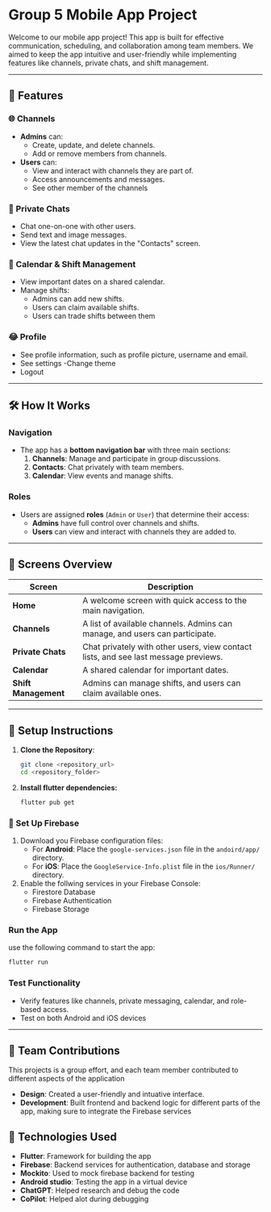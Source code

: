 # Group 5 Mobile App Project

Welcome to our mobile app project! This app is built for effective communication, scheduling, and collaboration among team members. We aimed to keep the app intuitive and user-friendly while implementing features like channels, private chats, and shift management.

---

## 📱 Features

### 🌐 Channels
- **Admins** can:
  - Create, update, and delete channels.
  - Add or remove members from channels.
- **Users** can:
  - View and interact with channels they are part of.
  - Access announcements and messages.
  - See other member of the channels

### 💬 Private Chats
- Chat one-on-one with other users.
- Send text and image messages.
- View the latest chat updates in the "Contacts" screen.

### 📅 Calendar & Shift Management
- View important dates on a shared calendar.
- Manage shifts:
  - Admins can add new shifts.
  - Users can claim available shifts.
  - Users can trade shifts between them

 ### 😂 Profile
 - See profile information, such as profile picture, username and email.
 - See settings
     -Change theme
 - Logout

---

## 🛠️ How It Works

### Navigation
- The app has a **bottom navigation bar** with three main sections:
  1. **Channels**: Manage and participate in group discussions.
  2. **Contacts**: Chat privately with team members.
  3. **Calendar**: View events and manage shifts.

### Roles
- Users are assigned **roles** (`Admin` or `User`) that determine their access:
  - **Admins** have full control over channels and shifts.
  - **Users** can view and interact with channels they are added to.

---

## 🎨 Screens Overview

| **Screen**            | **Description**                                                                 |
|-----------------------|---------------------------------------------------------------------------------|
| **Home**              | A welcome screen with quick access to the main navigation.                     |
| **Channels**          | A list of available channels. Admins can manage, and users can participate.     |
| **Private Chats**     | Chat privately with other users, view contact lists, and see last message previews. |
| **Calendar**          | A shared calendar for important dates.                                         |
| **Shift Management**  | Admins can manage shifts, and users can claim available ones.                  |

---

## 🚀 Setup Instructions

1. **Clone the Repository**:
   ```bash
   git clone <repository_url>
   cd <repository_folder>
   ```
2. **Install flutter dependencies:**
   ```bash
   flutter pub get
   ```
### :eggplant: Set Up Firebase

1. Download you Firebase configuration files:
   - For **Android**: Place the `google-services.json` file in the `andoird/app/` directory.
   - For **iOS**: Place the `GoogleService-Info.plist` file in the `ios/Runner/` directory.
2. Enable the follwing services in your Firebase Console:
   - Firestore Database
   - Firebase Authentication
   - Firebase Storage

### Run the App
use the following command to start the app:
```bash
flutter run
```

### Test Functionality
- Verify features like channels, private messaging, calendar, and role-based access.
- Test on both Android and iOS devices

---

## :dancers: Team Contributions
This projects is a group effort, and each team member contributed to different aspects of the application
- **Design**: Created a user-friendly and intuative interface.
- **Development**: Built frontend and backend logic for different parts of the app, making sure to integrate the Firebase services

## 🔗 Technologies Used
- **Flutter**: Framework for building the app
- **Firebase**: Backend services for authentication, database and storage
- **Mockito**: Used to mock firebase backend for testing
- **Android studio**: Testing the app in a virtual device
- **ChatGPT**: Helped research and debug the code
- **CoPilot**: Helped alot during debugging
